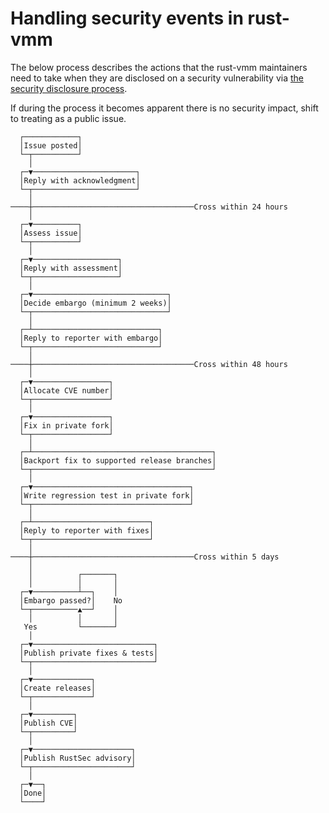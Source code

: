 # Handling security events in rust-vmm

The below process describes the actions that the rust-vmm maintainers need to
take when they are disclosed on a security vulnerability via
[the security disclosure process](https://github.com/rust-vmm/community/blob/master/SECURITY.md).

If during the process it becomes apparent there is no security impact,
shift to treating as a public issue.

```text
  ┌────────────┐
  │Issue posted│
  └─┬──────────┘
    │
  ┌─▼───────────────────────┐
  │Reply with acknowledgment│
  └─┬───────────────────────┘
    │
────┼────────────────────────────────────Cross within 24 hours
    │
  ┌─▼──────────┐
  │Assess issue│
  └─┬──────────┘
    │
  ┌─▼───────────────────┐
  │Reply with assessment│
  └─┬───────────────────┘
    │
  ┌─▼──────────────────────────────┐
  │Decide embargo (minimum 2 weeks)│
  └─┬──────────────────────────────┘
    │
  ┌─┴────────────────────────────┐
  │Reply to reporter with embargo│
  └─┬────────────────────────────┘
    │
────┼────────────────────────────────────Cross within 48 hours
    │
  ┌─▼─────────────────┐
  │Allocate CVE number│
  └─┬─────────────────┘
    │
  ┌─▼─────────────────┐
  │Fix in private fork│
  └─┬─────────────────┘
    │
  ┌─┴────────────────────────────────────────┐
  │Backport fix to supported release branches│
  └─┬────────────────────────────────────────┘
    │
  ┌─▼───────────────────────────────────┐
  │Write regression test in private fork│
  └─┬───────────────────────────────────┘
    │
  ┌─┴──────────────────────────┐
  │Reply to reporter with fixes│
  └─┬──────────────────────────┘
    │
────┼────────────────────────────────────Cross within 5 days
    │
    │          ┌───────┐
    │          │       │
  ┌─▼──────────┴──┐    │
  │Embargo passed?│    No
  └─┬──────────▲──┘    │
    │          │       │
   Yes         └───────┘
    │
  ┌─▼───────────────────────────┐
  │Publish private fixes & tests│
  └─┬───────────────────────────┘
    │
  ┌─▼─────────────┐
  │Create releases│
  └─┬─────────────┘
    │
  ┌─▼─────────┐
  │Publish CVE│
  └─┬─────────┘
    │
  ┌─▼──────────────────────┐
  │Publish RustSec advisory│
  └─┬──────────────────────┘
    │
  ┌─▼──┐
  │Done│
  └────┘
```

